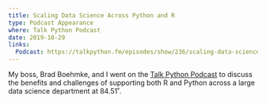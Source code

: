 ```yaml
---
title: Scaling Data Science Across Python and R
type: Podcast Appearance
where: Talk Python Podcast
date: 2019-10-29
links:
  Podcast: https://talkpython.fm/episodes/show/236/scaling-data-science-across-python-and-r
---
```


My boss, Brad Boehmke, and I went on the [Talk Python Podcast](https://talkpython.fm/) to discuss the benefits and challenges of supporting both R and Python across a large data science department at 84.51˚.
